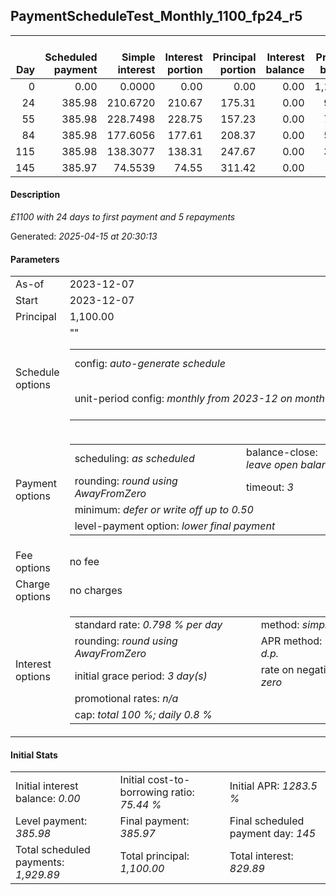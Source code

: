 <h2>PaymentScheduleTest_Monthly_1100_fp24_r5</h2>
<table>
    <thead style="vertical-align: bottom;">
        <th style="text-align: right;">Day</th>
        <th style="text-align: right;">Scheduled payment</th>
        <th style="text-align: right;">Simple interest</th>
        <th style="text-align: right;">Interest portion</th>
        <th style="text-align: right;">Principal portion</th>
        <th style="text-align: right;">Interest balance</th>
        <th style="text-align: right;">Principal balance</th>
        <th style="text-align: right;">Total simple interest</th>
        <th style="text-align: right;">Total interest</th>
        <th style="text-align: right;">Total principal</th>
    </thead>
    <tr style="text-align: right;">
        <td class="ci00">0</td>
        <td class="ci01" style="white-space: nowrap;">0.00</td>
        <td class="ci02">0.0000</td>
        <td class="ci03">0.00</td>
        <td class="ci04">0.00</td>
        <td class="ci05">0.00</td>
        <td class="ci06">1,100.00</td>
        <td class="ci07">0.0000</td>
        <td class="ci08">0.00</td>
        <td class="ci09">0.00</td>
    </tr>
    <tr style="text-align: right;">
        <td class="ci00">24</td>
        <td class="ci01" style="white-space: nowrap;">385.98</td>
        <td class="ci02">210.6720</td>
        <td class="ci03">210.67</td>
        <td class="ci04">175.31</td>
        <td class="ci05">0.00</td>
        <td class="ci06">924.69</td>
        <td class="ci07">210.6720</td>
        <td class="ci08">210.67</td>
        <td class="ci09">175.31</td>
    </tr>
    <tr style="text-align: right;">
        <td class="ci00">55</td>
        <td class="ci01" style="white-space: nowrap;">385.98</td>
        <td class="ci02">228.7498</td>
        <td class="ci03">228.75</td>
        <td class="ci04">157.23</td>
        <td class="ci05">0.00</td>
        <td class="ci06">767.46</td>
        <td class="ci07">439.4218</td>
        <td class="ci08">439.42</td>
        <td class="ci09">332.54</td>
    </tr>
    <tr style="text-align: right;">
        <td class="ci00">84</td>
        <td class="ci01" style="white-space: nowrap;">385.98</td>
        <td class="ci02">177.6056</td>
        <td class="ci03">177.61</td>
        <td class="ci04">208.37</td>
        <td class="ci05">0.00</td>
        <td class="ci06">559.09</td>
        <td class="ci07">617.0274</td>
        <td class="ci08">617.03</td>
        <td class="ci09">540.91</td>
    </tr>
    <tr style="text-align: right;">
        <td class="ci00">115</td>
        <td class="ci01" style="white-space: nowrap;">385.98</td>
        <td class="ci02">138.3077</td>
        <td class="ci03">138.31</td>
        <td class="ci04">247.67</td>
        <td class="ci05">0.00</td>
        <td class="ci06">311.42</td>
        <td class="ci07">755.3351</td>
        <td class="ci08">755.34</td>
        <td class="ci09">788.58</td>
    </tr>
    <tr style="text-align: right;">
        <td class="ci00">145</td>
        <td class="ci01" style="white-space: nowrap;">385.97</td>
        <td class="ci02">74.5539</td>
        <td class="ci03">74.55</td>
        <td class="ci04">311.42</td>
        <td class="ci05">0.00</td>
        <td class="ci06">0.00</td>
        <td class="ci07">829.8890</td>
        <td class="ci08">829.89</td>
        <td class="ci09">1,100.00</td>
    </tr>
</table>
<h4>Description</h4>
<p><i>£1100 with 24 days to first payment and 5 repayments</i></p>
<p>Generated: <i>2025-04-15 at 20:30:13</i></p>
<h4>Parameters</h4>
<table>
    <tr>
        <td>As-of</td>
        <td>2023-12-07</td>
    </tr>
    <tr>
        <td>Start</td>
        <td>2023-12-07</td>
    </tr>
    <tr>
        <td>Principal</td>
        <td>1,100.00</td>
    </tr>
    <tr>
        <td>Schedule options</td>
        <td>
            <table>
                <tr>
                    <td>config: <i>auto-generate schedule</i></td>
                    <td>payment count: <i>5</i></td>
                </tr>
                <tr>
                    <td style="white-space: nowrap;">unit-period config: <i>monthly from 2023-12 on month-end</i></td>""
                    <td>max duration: <i>unlimited</i></td>
                </tr>
            </table>
        </td>
    </tr>
    <tr>
        <td>Payment options</td>
        <td>
            <table>
                <tr>
                    <td>scheduling: <i>as scheduled</i></td>
                    <td>balance-close: <i>leave&nbsp;open&nbsp;balance</i></td>
                </tr>
                <tr>
                    <td>rounding: <i>round using AwayFromZero</i></td>
                    <td>timeout: <i>3</i></td>
                </tr>
                <tr>
                    <td colspan='2'>minimum: <i>defer&nbsp;or&nbsp;write&nbsp;off&nbsp;up&nbsp;to&nbsp;0.50</i></td>
                </tr>
                <tr>
                    <td colspan='2'>level-payment option: <i>lower&nbsp;final&nbsp;payment</i></td>
                </tr>
            </table>
        </td>
    </tr>
    <tr>
        <td>Fee options</td>
        <td>no fee
        </td>
    </tr>
    <tr>
        <td>Charge options</td>
        <td>no charges
        </td>
    </tr>
    <tr>
        <td>Interest options</td>
        <td>
            <table>
                <tr>
                    <td>standard rate: <i>0.798 % per day</i></td>
                    <td>method: <i>simple</i></td>
                </tr>
                <tr>
                    <td>rounding: <i>round using AwayFromZero</i></td>
                    <td>APR method: <i>UK FCA to 1 d.p.</i></td>
                </tr>
                <tr>
                    <td>initial grace period: <i>3 day(s)</i></td>
                    <td>rate on negative balance: <i>zero</i></td>
                </tr>
                <tr>
                    <td colspan="2">promotional rates: <i><i>n/a</i></i></td>
                </tr>
                <tr>
                    <td colspan="2">cap: <i>total 100 %; daily 0.8 %</td>
                </tr>
            </table>
        </td>
    </tr>
</table>
<h4>Initial Stats</h4>
<table>
    <tr>
        <td>Initial interest balance: <i>0.00</i></td>
        <td>Initial cost-to-borrowing ratio: <i>75.44 %</i></td>
        <td>Initial APR: <i>1283.5 %</i></td>
    </tr>
    <tr>
        <td>Level payment: <i>385.98</i></td>
        <td>Final payment: <i>385.97</i></td>
        <td>Final scheduled payment day: <i>145</i></td>
    </tr>
    <tr>
        <td>Total scheduled payments: <i>1,929.89</i></td>
        <td>Total principal: <i>1,100.00</i></td>
        <td>Total interest: <i>829.89</i></td>
    </tr>
</table>
